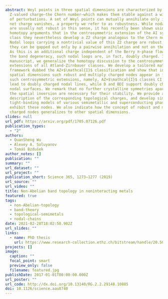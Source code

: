 ```yaml
---
abstract: Weyl points in three spatial dimensions are characterized by a
  Z-valued charge—the Chern number—which makes them stable against a wide range
  of perturbations. A set of Weyl points can mutually annihilate only if their
  net charge vanishes, a property we refer to as robustness. While nodal loops
  are usually not robust in this sense, it has recently been shown using
  homotopy arguments that in the centrosymmetric extension of the AI symmetry
  class they nevertheless develop a Z2 charge analogous to the Chern number.
  Nodal loops carrying a nontrivial value of this Z2 charge are robust, i.e.,
  they can be gapped out only by a pairwise annihilation and not on their own.
  As this is an additional charge independent of the Berry π-phase flowing along
  the band degeneracy, such nodal loops are, in fact, doubly charged. In this
  manuscript, we generalize the homotopy discussion to the centrosymmetric
  extensions of all Atland-Zirnbauer classes. We develop a tailored mathematical
  framework dubbed the AZ+$\mathcal{I}$ classification and show that in three
  spatial dimensions such robust and multiply charged nodes appear in four of
  such centrosymmetric extensions, namely, AZ+$\mathcal{I}$ classes CI and AI
  lead to doubly charged nodal lines, while D and BDI support doubly charged
  nodal surfaces. We remark that no further crystalline symmetries apart from
  the spatial inversion are necessary for their stability. We provide a
  description of the corresponding topological charges, and develop simple
  tight-binding models of various semimetallic and superconducting phases that
  exhibit these nodes. We also indicate how the concept of robust and multiply
  charged nodes generalizes to other spatial dimensions.
slides: null
url_pdf: https://arxiv.org/pdf/1705.07126.pdf
publication_types:
  - "2"
authors:
  - QuanSheng Wu
  - Alexey A. Soluyanov
  - Tomáš Bzdušek
author_notes: []
publication: ""
summary: ""
url_dataset: ""
url_project: ""
publication_short: Science 365, 1273—1277 (2019)
url_source: ""
url_video: ""
title: Non-Abelian band topology in noninteracting metals
featured: true
tags:
  - non-Abelian-topology
  - band-theory
  - topological-semimetals
  - nodal-chains
date: 2021-02-28T18:02:50.902Z
url_slides: ""
links:
  - name: PhD thesis
    url: https://www.research-collection.ethz.ch/bitstream/handle/20.500.11850/216959/thesis%2bcover.pdf?sequence=1&isAllowed=y
projects: []
image:
  caption: ""
  focal_point: smart
  preview_only: false
  filename: featured.jpg
publishDate: 2017-01-01T00:00:00.000Z
url_poster: ""
url_code: http://dx.doi.org/10.13140/RG.2.2.29148.10885
doi: 10.1126/science.aau8740
---
```

